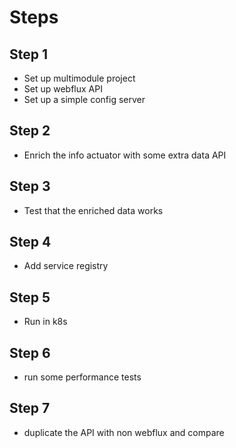# Steps

## Step 1

* Set up multimodule project
* Set up webflux API 
* Set up a simple config server

## Step 2 

* Enrich the info actuator with some extra data API

## Step 3 

* Test that the enriched data works

## Step 4

* Add service registry

## Step 5 

* Run in k8s

## Step 6
* run some performance tests

## Step 7
* duplicate the API with non webflux and compare 

